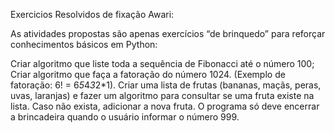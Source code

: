 Exercicios Resolvidos de fixação Awari:

As atividades propostas são apenas exercícios “de brinquedo” para reforçar conhecimentos básicos em Python:

Criar algoritmo que liste toda a sequência de Fibonacci até o número 100;
Criar algoritmo que faça a fatoração do número 1024. (Exemplo de fatoração: 6! = 6*5*4*3*2*1).
Criar uma lista de frutas (bananas, maçãs, peras, uvas, laranjas) e fazer um algoritmo para consultar se uma fruta existe na lista. Caso não exista, adicionar a nova fruta. O programa só deve encerrar a brincadeira quando o usuário informar o número 999.
